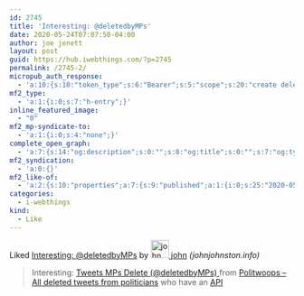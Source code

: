 ```yaml
---
id: 2745
title: 'Interesting: @deletedbyMPs'
date: 2020-05-24T07:07:50-04:00
author: joe jenett
layout: post
guid: https://hub.iwebthings.com/?p=2745
permalink: /2745-2/
micropub_auth_response:
  - 'a:10:{s:10:"token_type";s:6:"Bearer";s:5:"scope";s:20:"create delete update";s:2:"me";s:27:"https://hub.iwebthings.com/";s:9:"issued_by";s:54:"https://hub.iwebthings.com/wp-json/indieauth/1.0/token";s:9:"client_id";s:20:"https://omnibear.com";s:11:"client_name";s:8:"Omnibear";s:11:"client_icon";s:29:"https://omnibear.com/logo.svg";s:9:"issued_at";i:1589193303;s:4:"user";i:1;s:13:"last_accessed";i:1590318373;}'
mf2_type:
  - 'a:1:{i:0;s:7:"h-entry";}'
inline_featured_image:
  - "0"
mf2_mp-syndicate-to:
  - 'a:1:{i:0;s:4:"none";}'
complete_open_graph:
  - 'a:7:{s:14:"og:description";s:0:"";s:8:"og:title";s:0:"";s:7:"og:type";s:0:"";s:12:"twitter:card";s:7:"summary";s:15:"twitter:creator";s:0:"";s:19:"twitter:description";s:0:"";s:8:"og:image";s:0:"";}'
mf2_syndication:
  - 'a:0:{}'
mf2_like-of:
  - 'a:2:{s:10:"properties";a:7:{s:9:"published";a:1:{i:0;s:25:"2020-05-24T11:15:31+01:00";}s:7:"updated";a:1:{i:0;s:25:"2020-05-24T11:15:31+01:00";}s:7:"summary";a:1:{i:0;s:262:"Interesting: <a href="https://twitter.com/deletedbyMPs">Tweets MPs Delete (@deletedbyMPs) </a> from <a href="https://www.politwoops.co.uk/">Politwoops – All deleted tweets from politicians</a> who have an <a href="https://www.politwoops.co.uk/page/api">API</a>";}s:4:"name";a:1:{i:0;s:26:"Interesting: @deletedbyMPs";}s:3:"url";a:1:{i:0;s:56:"https://johnjohnston.info/blog/interesting-deletedbymps/";}s:11:"publication";a:1:{i:0;s:17:"johnjohnston.info";}s:6:"author";a:2:{s:4:"type";a:1:{i:0;s:6:"h-card";}s:10:"properties";a:3:{s:4:"name";a:1:{i:0;s:4:"john";}s:3:"url";a:1:{i:0;s:43:"https://johnjohnston.info/blog/author/john/";}s:5:"photo";a:1:{i:0;s:81:"https://secure.gravatar.com/avatar/6af1df804358e928344788af8aaca6e4?s=40&d=mm&r=g";}}}}s:4:"type";s:4:"cite";}'
categories:
  - i-webthings
kind:
  - Like
---
```

<span class="kind-display-text">Liked</span> <a href="https://johnjohnston.info/blog/interesting-deletedbymps/" class="p-name u-url">Interesting: @deletedbyMPs</a> by <a href="https://johnjohnston.info/blog/author/john/" class="h-card p-author"><img class="u-photo" src="https://secure.gravatar.com/avatar/6af1df804358e928344788af8aaca6e4?s=40&amp;d=mm&amp;r=g" alt="john" width="32" height="32"> john</a> <em>(<span class="p-publication">johnjohnston.info</span>)</em>
<blockquote class="e-summary">Interesting: <a href="https://twitter.com/deletedbyMPs">Tweets MPs Delete (@deletedbyMPs) </a> from <a href="https://www.politwoops.co.uk/">Politwoops – All deleted tweets from politicians</a> who have an <a href="https://www.politwoops.co.uk/page/api">API</a></blockquote>